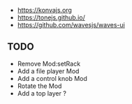
* https://konvajs.org
* https://tonejs.github.io/
* https://github.com/wavesjs/waves-ui

## TODO

* Remove Mod:setRack
* Add a file player Mod
* Add a control knob Mod
* Rotate the Mod
* Add a top layer ?
